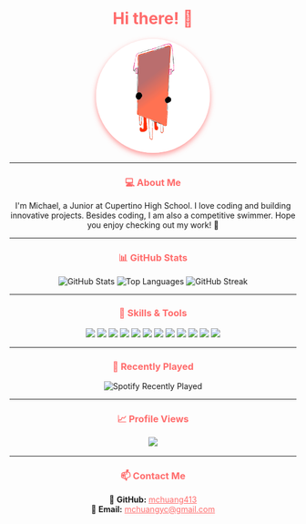 <h1 align="center" style="color:#FF6B6B; font-weight:bold;">
  <span style="animation: fadeIn 1.5s ease-in-out;">Hi there! 👋</span>
</h1>

<div align="center">
  <img src="src/image.png" height="200" style="border-radius: 50%; box-shadow: 0px 4px 10px rgba(255,107,107,0.7);" />
</div>

---

<h3 align="center" style="color:#FF6B6B; font-weight:bold;">💻 About Me</h3>

<p align="center" style="animation: slideUp 1s ease-in-out;">
I'm Michael, a Junior at Cupertino High School. I love coding and building innovative projects.
Besides coding, I am also a competitive swimmer. Hope you enjoy checking out my work! 🚀
</p>

---

<h3 align="center" style="color:#FF6B6B; font-weight:bold;">📊 GitHub Stats</h3>

<div align="center" style="animation: fadeIn 1.2s ease-in-out;">
  <img src="https://github-readme-stats.vercel.app/api?username=mchuang413&show_icons=true&count_private=true&theme=coral&hide_border=true&order=1" height="160" alt="GitHub Stats"/>
  <img src="https://github-readme-stats.vercel.app/api/top-langs?username=mchuang413&layout=compact&langs_count=6&theme=coral&hide_border=true&order=2" height="160" alt="Top Languages"/>
  <img src="https://streak-stats.demolab.com?user=mchuang413&theme=coral&hide_border=true&order=3" height="160" alt="GitHub Streak"/>
</div>

---

<h3 align="center" style="color:#FF6B6B; font-weight:bold;">🚀 Skills & Tools</h3>

<div align="center" style="animation: slideUp 1s ease-in-out;">
  <img src="https://cdn.jsdelivr.net/gh/devicons/devicon/icons/javascript/javascript-original.svg" height="50" style="transition: transform 0.2s;" onmouseover="this.style.transform='scale(1.1)'" onmouseout="this.style.transform='scale(1)'" />
  <img src="https://cdn.jsdelivr.net/gh/devicons/devicon/icons/typescript/typescript-original.svg" height="50" />
  <img src="https://cdn.jsdelivr.net/gh/devicons/devicon/icons/react/react-original.svg" height="50" />
  <img src="https://cdn.jsdelivr.net/gh/devicons/devicon/icons/nodejs/nodejs-original.svg" height="50" />
  <img src="https://cdn.jsdelivr.net/gh/devicons/devicon/icons/python/python-original.svg" height="50" />
  <img src="https://cdn.jsdelivr.net/gh/devicons/devicon/icons/java/java-original.svg" height="50" />
  <img src="https://cdn.jsdelivr.net/gh/devicons/devicon/icons/swift/swift-original.svg" height="50" />
  <img src="https://cdn.jsdelivr.net/gh/devicons/devicon/icons/mongodb/mongodb-original.svg" height="50" />
  <img src="https://cdn.jsdelivr.net/gh/devicons/devicon/icons/postgresql/postgresql-original.svg" height="50" />
  <img src="https://cdn.jsdelivr.net/gh/devicons/devicon/icons/amazonwebservices/amazonwebservices-original.svg" height="50" />
  <img src="https://cdn.jsdelivr.net/gh/devicons/devicon/icons/xcode/xcode-original.svg" height="50" />
  <img src="https://cdn.jsdelivr.net/gh/devicons/devicon/icons/vscode/vscode-original.svg" height="50" />
</div>

---

<h3 align="center" style="color:#FF6B6B; font-weight:bold;">🎵 Recently Played</h3>

<div align="center" style="animation: fadeIn 1.2s ease-in-out;">
  <img src="https://spotify-recently-played-readme.vercel.app/api?count=5&theme=coral" alt="Spotify Recently Played" />
</div>

---

<h3 align="center" style="color:#FF6B6B; font-weight:bold;">📈 Profile Views</h3>

<div align="center">
  <img src="https://profile-counter.glitch.me/mchuang413/count.svg" style="transition: transform 0.2s;" onmouseover="this.style.transform='scale(1.1)'" onmouseout="this.style.transform='scale(1)'" />
</div>

---

<h3 align="center" style="color:#FF6B6B; font-weight:bold;">📫 Contact Me</h3>

<p align="center" style="animation: fadeIn 1.2s ease-in-out;">
🔗 <b>GitHub:</b> <a href="https://github.com/mchuang413" style="color:#FF6B6B;">mchuang413</a><br>
📧 <b>Email:</b> <a href="mailto:mchuangyc@gmail.com" style="color:#FF6B6B;">mchuangyc@gmail.com</a>
</p>